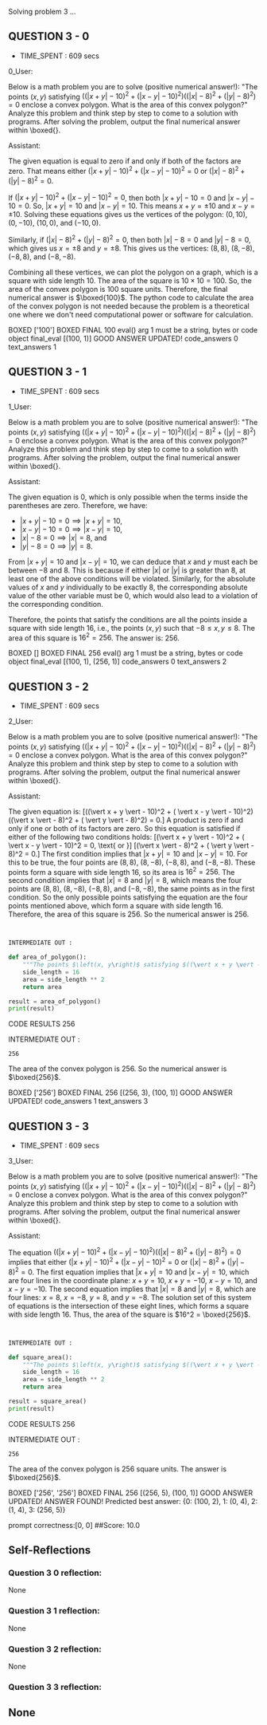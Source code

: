 Solving problem 3 ...



## QUESTION 3 - 0 
- TIME_SPENT : 609 secs

0_User:

Below is a math problem you are to solve (positive numerical answer!):
"The points $\left(x, y\right)$ satisfying $((\vert x + y \vert - 10)^2 + ( \vert x - y \vert - 10)^2)((\vert x \vert - 8)^2 + ( \vert y \vert - 8)^2) = 0$ enclose a convex polygon. What is the area of this convex polygon?"
Analyze this problem and think step by step to come to a solution with programs. After solving the problem, output the final numerical answer within \boxed{}.

Assistant:

 The given equation is equal to zero if and only if both of the factors are zero. That means either $(\vert x + y \vert - 10)^2 + ( \vert x - y \vert - 10)^2 = 0$ or $(\vert x \vert - 8)^2 + ( \vert y \vert - 8)^2 = 0$.

If $(\vert x + y \vert - 10)^2 + ( \vert x - y \vert - 10)^2 = 0$, then both $\vert x + y \vert - 10 = 0$ and $\vert x - y \vert - 10 = 0$. So, $\vert x + y \vert = 10$ and $\vert x - y \vert = 10$. This means $x + y = \pm 10$ and $x - y = \pm 10$. Solving these equations gives us the vertices of the polygon: $(0,10)$, $(0,-10)$, $(10,0)$, and $(-10,0)$.

Similarly, if $(\vert x \vert - 8)^2 + ( \vert y \vert - 8)^2 = 0$, then both $\vert x \vert - 8 = 0$ and $\vert y \vert - 8 = 0$, which gives us $x = \pm 8$ and $y = \pm 8$. This gives us the vertices: $(8,8)$, $(8,-8)$, $(-8,8)$, and $(-8,-8)$.

Combining all these vertices, we can plot the polygon on a graph, which is a square with side length 10. The area of the square is $10 \times 10 = 100$. So, the area of the convex polygon is 100 square units. Therefore, the final numerical answer is $\boxed{100}$. The python code to calculate the area of the convex polygon is not needed because the problem is a theoretical one where we don't need computational power or software for calculation.

BOXED ['100']
BOXED FINAL 100
eval() arg 1 must be a string, bytes or code object final_eval
[(100, 1)]
GOOD ANSWER UPDATED!
code_answers 0 text_answers 1



## QUESTION 3 - 1 
- TIME_SPENT : 609 secs

1_User:

Below is a math problem you are to solve (positive numerical answer!):
"The points $\left(x, y\right)$ satisfying $((\vert x + y \vert - 10)^2 + ( \vert x - y \vert - 10)^2)((\vert x \vert - 8)^2 + ( \vert y \vert - 8)^2) = 0$ enclose a convex polygon. What is the area of this convex polygon?"
Analyze this problem and think step by step to come to a solution with programs. After solving the problem, output the final numerical answer within \boxed{}.

Assistant:

 The given equation is $0$, which is only possible when the terms inside the parentheses are zero. Therefore, we have:
- $|x + y| - 10 = 0 \implies |x + y| = 10$,
- $|x - y| - 10 = 0 \implies |x - y| = 10$,
- $|x| - 8 = 0 \implies |x| = 8$, and
- $|y| - 8 = 0 \implies |y| = 8$.

From $|x + y| = 10$ and $|x - y| = 10$, we can deduce that $x$ and $y$ must each be between $-8$ and $8$. This is because if either $|x|$ or $|y|$ is greater than $8$, at least one of the above conditions will be violated. Similarly, for the absolute values of $x$ and $y$ individually to be exactly $8$, the corresponding absolute value of the other variable must be $0$, which would also lead to a violation of the corresponding condition.

Therefore, the points that satisfy the conditions are all the points inside a square with side length $16$, i.e., the points $(x, y)$ such that $-8 \leq x, y \leq 8$. The area of this square is $16^2 = 256$. The answer is: $256$.

BOXED []
BOXED FINAL 256
eval() arg 1 must be a string, bytes or code object final_eval
[(100, 1), (256, 1)]
code_answers 0 text_answers 2



## QUESTION 3 - 2 
- TIME_SPENT : 609 secs

2_User:

Below is a math problem you are to solve (positive numerical answer!):
"The points $\left(x, y\right)$ satisfying $((\vert x + y \vert - 10)^2 + ( \vert x - y \vert - 10)^2)((\vert x \vert - 8)^2 + ( \vert y \vert - 8)^2) = 0$ enclose a convex polygon. What is the area of this convex polygon?"
Analyze this problem and think step by step to come to a solution with programs. After solving the problem, output the final numerical answer within \boxed{}.

Assistant:

 The given equation is:
\[((\vert x + y \vert - 10)^2 + ( \vert x - y \vert - 10)^2)((\vert x \vert - 8)^2 + ( \vert y \vert - 8)^2) = 0.\]
A product is zero if and only if one or both of its factors are zero. So this equation is satisfied if either of the following two conditions holds:
\[(\vert x + y \vert - 10)^2 + ( \vert x - y \vert - 10)^2 = 0, \text{ or }\]
\[(\vert x \vert - 8)^2 + ( \vert y \vert - 8)^2 = 0.\]
The first condition implies that $\vert x + y \vert = 10$ and $\vert x - y \vert = 10$. For this to be true, the four points are $(8, 8)$, $(8, -8)$, $(-8, 8)$, and $(-8, -8)$. These points form a square with side length $16$, so its area is $16^2 = 256$.
The second condition implies that $\vert x \vert = 8$ and $\vert y \vert = 8$, which means the four points are $(8, 8)$, $(8, -8)$, $(-8, 8)$, and $(-8, -8)$, the same points as in the first condition.
So the only possible points satisfying the equation are the four points mentioned above, which form a square with side length $16$. Therefore, the area of this square is $256$. So the numerical answer is $256$.

```python


INTERMEDIATE OUT :

def area_of_polygon():
    """The points $\left(x, y\right)$ satisfying $((\vert x + y \vert - 10)^2 + ( \vert x - y \vert - 10)^2)((\vert x \vert - 8)^2 + ( \vert y \vert - 8)^2) = 0$ enclose a convex polygon. What is the area of this convex polygon?"""
    side_length = 16
    area = side_length ** 2
    return area

result = area_of_polygon()
print(result)
```

CODE RESULTS 256

INTERMEDIATE OUT :
```output
256
```

The area of the convex polygon is $256$. So the numerical answer is $\boxed{256}$.

BOXED ['256']
BOXED FINAL 256
[(256, 3), (100, 1)]
GOOD ANSWER UPDATED!
code_answers 1 text_answers 3



## QUESTION 3 - 3 
- TIME_SPENT : 609 secs

3_User:

Below is a math problem you are to solve (positive numerical answer!):
"The points $\left(x, y\right)$ satisfying $((\vert x + y \vert - 10)^2 + ( \vert x - y \vert - 10)^2)((\vert x \vert - 8)^2 + ( \vert y \vert - 8)^2) = 0$ enclose a convex polygon. What is the area of this convex polygon?"
Analyze this problem and think step by step to come to a solution with programs. After solving the problem, output the final numerical answer within \boxed{}.

Assistant:

 The equation $((\vert x + y \vert - 10)^2 + ( \vert x - y \vert - 10)^2)((\vert x \vert - 8)^2 + ( \vert y \vert - 8)^2) = 0$ implies that either $(\vert x + y \vert - 10)^2 + ( \vert x - y \vert - 10)^2 = 0$ or $(\vert x \vert - 8)^2 + ( \vert y \vert - 8)^2 = 0$. The first equation implies that $\vert x + y \vert = 10$ and $\vert x - y \vert = 10$, which are four lines in the coordinate plane: $x + y = 10$, $x + y = -10$, $x - y = 10$, and $x - y = -10$. The second equation implies that $\vert x \vert = 8$ and $\vert y \vert = 8$, which are four lines: $x = 8$, $x = -8$, $y = 8$, and $y = -8$.
The solution set of this system of equations is the intersection of these eight lines, which forms a square with side length 16. Thus, the area of the square is $16^2 = \boxed{256}$.

```python


INTERMEDIATE OUT :

def square_area():
    """The points $\left(x, y\right)$ satisfying $((\vert x + y \vert - 10)^2 + ( \vert x - y \vert - 10)^2)((\vert x \vert - 8)^2 + ( \vert y \vert - 8)^2) = 0$ enclose a convex polygon. What is the area of this convex polygon?"""
    side_length = 16
    area = side_length ** 2
    return area

result = square_area()
print(result)
```

CODE RESULTS 256

INTERMEDIATE OUT :
```output
256
```
The area of the convex polygon is $256$ square units.
The answer is $\boxed{256}$.

BOXED ['256', '256']
BOXED FINAL 256
[(256, 5), (100, 1)]
GOOD ANSWER UPDATED!
ANSWER FOUND!
Predicted best answer: {0: (100, 2), 1: (0, 4), 2: (1, 4), 3: (256, 5)}

prompt correctness:[0, 0]
##Score: 10.0

## Self-Reflections

### Question 3 0 reflection:
None
### Question 3 1 reflection:
None
### Question 3 2 reflection:
None
### Question 3 3 reflection:
None
---
